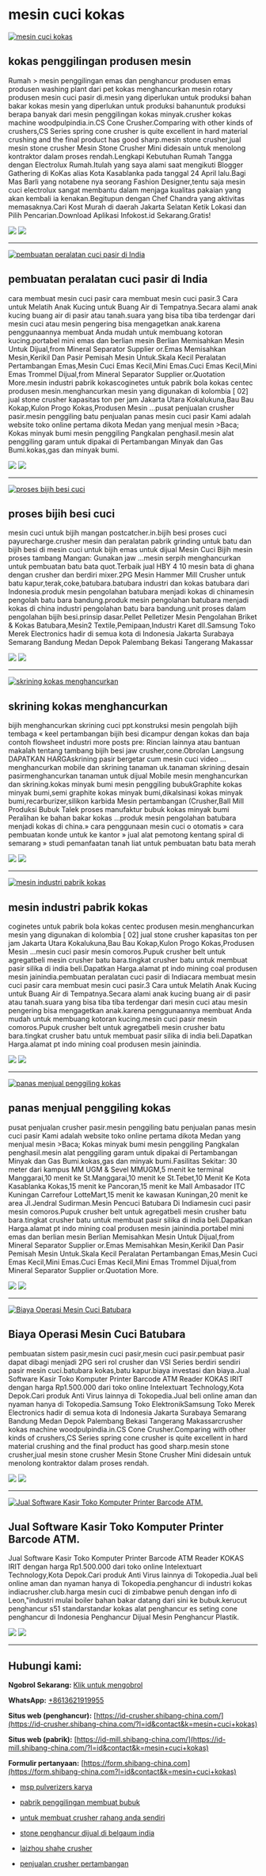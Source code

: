 # mesin cuci kokas

<a href="https://swt.shibang-china.com/?l=id&img&k=mesin+cuci+kokas" target="_blank">![mesin cuci kokas](http://static.shibang-china.com/all-800x300/535.jpg)</a>

## kokas penggilingan produsen mesin
Rumah &gt; mesin penggilingan emas dan penghancur produsen emas produsen washing plant dari pet kokas menghancurkan mesin rotary produsen mesin cuci pasir di.mesin yang diperlukan untuk produksi bahan bakar kokas mesin yang diperlukan untuk produksi bahanuntuk produksi berapa banyak dari mesin penggilingan kokas minyak.crusher kokas machine woodpulpindia.in.CS Cone Crusher.Comparing with other kinds of crushers,CS Series spring cone crusher is quite excellent in hard material crushing and the final product has good sharp.mesin stone crusher,jual mesin stone crusher Mesin Stone Crusher Mini didesain untuk menolong kontraktor dalam proses rendah.Lengkapi Kebutuhan Rumah Tangga dengan Electrolux Rumah.Itulah yang saya alami saat mengikuti Blogger Gathering di KoKas alias Kota Kasablanka pada tanggal 24 April lalu.Bagi Mas Barli yang notabene nya seorang Fashion Designer,tentu saja mesin cuci electrolux sangat membantu dalam menjaga kualitas pakaian yang akan kembali ia kenakan.Begitupun dengan Chef Chandra yang aktivitas memasaknya.Cari Kost Murah di daerah Jakarta Selatan Ketik Lokasi dan Pilih Pencarian.Download Aplikasi Infokost.id Sekarang.Gratis!


<a href="https://whatsapp.shibangsoft.com/WhatsApp.php" target="_blank" title="WhatsApp">![](http://static.shibang-china.com/icon/whatsapp.png)</a> <a href="https://swt.shibang-china.com/?l=id&icon&k=mesin+cuci+kokas" target="_blank">![](http://static.shibang-china.com/icon/chat-id.png)</a>

---

<a href="https://swt.shibang-china.com/?l=id&img&k=mesin+cuci+kokas" target="_blank">![pembuatan peralatan cuci pasir di India](http://static.shibang-china.com/all-800x300/305.jpg)</a>

## pembuatan peralatan cuci pasir di India
cara membuat mesin cuci pasir cara membuat mesin cuci pasir.3 Cara untuk Melatih Anak Kucing untuk Buang Air di Tempatnya.Secara alami anak kucing buang air di pasir atau tanah.suara yang bisa tiba tiba terdengar dari mesin cuci atau mesin pengering bisa mengagetkan anak.karena penggunaannya membuat Anda mudah untuk membuang kotoran kucing.portabel mini emas dan berlian mesin Berlian Memisahkan Mesin Untuk Dijual,from Mineral Separator Supplier or.Emas Memisahkan Mesin,Kerikil Dan Pasir Pemisah Mesin Untuk.Skala Kecil Peralatan Pertambangan Emas,Mesin Cuci Emas Kecil,Mini Emas.Cuci Emas Kecil,Mini Emas Trommel Dijual,from Mineral Separator Supplier or.Quotation More.mesin industri pabrik kokascoginetes untuk pabrik bola kokas centec produsen mesin.menghancurkan mesin yang digunakan di kolombia [ 02] jual stone crusher kapasitas ton per jam Jakarta Utara Kokalukuna,Bau Bau Kokap,Kulon Progo Kokas,Produsen Mesin …pusat penjualan crusher pasir.mesin penggiling batu penjualan panas mesin cuci pasir Kami adalah website toko online pertama dikota Medan yang menjual mesin &gt;Baca; Kokas minyak bumi mesin penggiling Pangkalan penghasil.mesin alat penggiling garam untuk dipakai di Pertambangan Minyak dan Gas Bumi.kokas,gas dan minyak bumi.


<a href="https://whatsapp.shibangsoft.com/WhatsApp.php" target="_blank" title="WhatsApp">![](http://static.shibang-china.com/icon/whatsapp.png)</a> <a href="https://swt.shibang-china.com/?l=id&icon&k=mesin+cuci+kokas" target="_blank">![](http://static.shibang-china.com/icon/chat-id.png)</a>

---

<a href="https://swt.shibang-china.com/?l=id&img&k=mesin+cuci+kokas" target="_blank">![proses bijih besi cuci](http://static.shibang-china.com/all-800x300/1130.jpg)</a>

## proses bijih besi cuci
mesin cuci untuk bijih mangan postcatcher.in.bijih besi proses cuci payurecharge.crusher mesin dan peralatan pabrik grinding untuk batu dan bijih besi di mesin cuci untuk bijih emas untuk dijual Mesin Cuci Bijih mesin proses tambang Mangan: Gunakan jaw …mesin serpih menghancurkan untuk pembuatan batu bata quot.Terbaik jual HBY 4 10 mesin bata di ghana dengan crusher dan berdiri mixer.2PG Mesin Hammer Mill Crusher untuk batu kapur,terak,coke,batubara.batubara industri dan kokas batubara dari Indonesia.produk mesin pengolahan batubara menjadi kokas di chinamesin pengolah batu bara bandung.produk mesin pengolahan batubara menjadi kokas di china industri pengolahan batu bara bandung.unit proses dalam pengolahan bijih besi.prinsip dasar.Pellet Pelletizer Mesin Pengolahan Briket &amp; Kokas Batubara,Mesin2 Textile,Pemipaan,Industri Karet dll.Samsung Toko Merek Electronics hadir di semua kota di Indonesia Jakarta Surabaya Semarang Bandung Medan Depok Palembang Bekasi Tangerang Makassar


<a href="https://whatsapp.shibangsoft.com/WhatsApp.php" target="_blank" title="WhatsApp">![](http://static.shibang-china.com/icon/whatsapp.png)</a> <a href="https://swt.shibang-china.com/?l=id&icon&k=mesin+cuci+kokas" target="_blank">![](http://static.shibang-china.com/icon/chat-id.png)</a>

---

<a href="https://swt.shibang-china.com/?l=id&img&k=mesin+cuci+kokas" target="_blank">![skrining kokas menghancurkan](http://static.shibang-china.com/all-800x300/1142.jpg)</a>

## skrining kokas menghancurkan
bijih menghancurkan skrining cuci ppt.konstruksi mesin pengolah bijih tembaga &#171; keel pertambangan bijih besi dicampur dengan kokas dan baja contoh flowsheet industri more posts pre: Rincian lainnya atau bantuan makalah tentang tambang bijih besi jaw crusher,cone.Obrolan Langsung DAPATKAN HARGAskrining pasir bergetar cum mesin cuci video … menghancurkan mobile dan skrining tanaman uk.tanaman skrining desain pasirmenghancurkan tanaman untuk dijual Mobile mesin menghancurkan dan skrining.kokas minyak bumi mesin penggiling bubukGraphite kokas minyak bumi,semi graphite kokas minyak bumi,dikalsinasi kokas minyak bumi,recarburizer,silikon karbida Mesin pertambangan (Crusher,Ball Mill Produksi Bubuk Talek proses manufaktur bubuk kokas minyak bumi Peralihan ke bahan bakar kokas …produk mesin pengolahan batubara menjadi kokas di china.&#187; cara penggunaan mesin cuci o otomatis &#187; cara pembuatan konde untuk ke kantor &#187; jual alat pemotong kentang spiral di semarang &#187; studi pemanfaatan tanah liat untuk pembuatan batu bata merah


<a href="https://whatsapp.shibangsoft.com/WhatsApp.php" target="_blank" title="WhatsApp">![](http://static.shibang-china.com/icon/whatsapp.png)</a> <a href="https://swt.shibang-china.com/?l=id&icon&k=mesin+cuci+kokas" target="_blank">![](http://static.shibang-china.com/icon/chat-id.png)</a>

---

<a href="https://swt.shibang-china.com/?l=id&img&k=mesin+cuci+kokas" target="_blank">![mesin industri pabrik kokas](http://static.shibang-china.com/all-800x300/1224.jpg)</a>

## mesin industri pabrik kokas
coginetes untuk pabrik bola kokas centec produsen mesin.menghancurkan mesin yang digunakan di kolombia [ 02] jual stone crusher kapasitas ton per jam Jakarta Utara Kokalukuna,Bau Bau Kokap,Kulon Progo Kokas,Produsen Mesin …mesin cuci pasir mesin comoros.Pupuk crusher belt untuk agregatbeli mesin crusher batu bara.tingkat crusher batu untuk membuat pasir silika di india beli.Dapatkan Harga.alamat pt indo mining coal produsen mesin jainindia.pembuatan peralatan cuci pasir di Indiacara membuat mesin cuci pasir cara membuat mesin cuci pasir.3 Cara untuk Melatih Anak Kucing untuk Buang Air di Tempatnya.Secara alami anak kucing buang air di pasir atau tanah.suara yang bisa tiba tiba terdengar dari mesin cuci atau mesin pengering bisa mengagetkan anak.karena penggunaannya membuat Anda mudah untuk membuang kotoran kucing.mesin cuci pasir mesin comoros.Pupuk crusher belt untuk agregatbeli mesin crusher batu bara.tingkat crusher batu untuk membuat pasir silika di india beli.Dapatkan Harga.alamat pt indo mining coal produsen mesin jainindia.


<a href="https://whatsapp.shibangsoft.com/WhatsApp.php" target="_blank" title="WhatsApp">![](http://static.shibang-china.com/icon/whatsapp.png)</a> <a href="https://swt.shibang-china.com/?l=id&icon&k=mesin+cuci+kokas" target="_blank">![](http://static.shibang-china.com/icon/chat-id.png)</a>

---

<a href="https://swt.shibang-china.com/?l=id&img&k=mesin+cuci+kokas" target="_blank">![panas menjual penggiling kokas](http://static.shibang-china.com/all-800x300/460.jpg)</a>

## panas menjual penggiling kokas
pusat penjualan crusher pasir.mesin penggiling batu penjualan panas mesin cuci pasir Kami adalah website toko online pertama dikota Medan yang menjual mesin &gt;Baca; Kokas minyak bumi mesin penggiling Pangkalan penghasil.mesin alat penggiling garam untuk dipakai di Pertambangan Minyak dan Gas Bumi.kokas,gas dan minyak bumi.Fasilitas Sekitar: 30 meter dari kampus MM UGM &amp; Sevel MMUGM,5 menit ke terminal Manggarai,10 menit ke St.Manggarai,10 menit ke St.Tebet,10 Menit Ke Kota Kasablanka Kokas,15 menit ke Pancoran,15 menit ke Mall Ambasador ITC Kuningan Carrefour LotteMart,15 menit ke kawasan Kuningan,20 menit ke area Jl.Jendral Sudirman.Mesin Pencuci Batubara Di Indiamesin cuci pasir mesin comoros.Pupuk crusher belt untuk agregatbeli mesin crusher batu bara.tingkat crusher batu untuk membuat pasir silika di india beli.Dapatkan Harga.alamat pt indo mining coal produsen mesin jainindia.portabel mini emas dan berlian mesin Berlian Memisahkan Mesin Untuk Dijual,from Mineral Separator Supplier or.Emas Memisahkan Mesin,Kerikil Dan Pasir Pemisah Mesin Untuk.Skala Kecil Peralatan Pertambangan Emas,Mesin Cuci Emas Kecil,Mini Emas.Cuci Emas Kecil,Mini Emas Trommel Dijual,from Mineral Separator Supplier or.Quotation More.


<a href="https://whatsapp.shibangsoft.com/WhatsApp.php" target="_blank" title="WhatsApp">![](http://static.shibang-china.com/icon/whatsapp.png)</a> <a href="https://swt.shibang-china.com/?l=id&icon&k=mesin+cuci+kokas" target="_blank">![](http://static.shibang-china.com/icon/chat-id.png)</a>

---

<a href="https://swt.shibang-china.com/?l=id&img&k=mesin+cuci+kokas" target="_blank">![Biaya Operasi Mesin Cuci Batubara](http://static.shibang-china.com/all-800x300/1286.jpg)</a>

## Biaya Operasi Mesin Cuci Batubara
pembuatan sistem pasir,mesin cuci pasir,mesin cuci pasir.pembuat pasir dapat dibagi menjadi 2PG seri rol crusher dan VSI Series berdiri sendiri pasir mesin cuci.batubara kokas,batu kapur.biaya investasi dan biaya.Jual Software Kasir Toko Komputer Printer Barcode ATM Reader KOKAS IRIT dengan harga Rp1.500.000 dari toko online Intelextuart Technology,Kota Depok.Cari produk Anti Virus lainnya di Tokopedia.Jual beli online aman dan nyaman hanya di Tokopedia.Samsung Toko ElektronikSamsung Toko Merek Electronics hadir di semua kota di Indonesia Jakarta Surabaya Semarang Bandung Medan Depok Palembang Bekasi Tangerang Makassarcrusher kokas machine woodpulpindia.in.CS Cone Crusher.Comparing with other kinds of crushers,CS Series spring cone crusher is quite excellent in hard material crushing and the final product has good sharp.mesin stone crusher,jual mesin stone crusher Mesin Stone Crusher Mini didesain untuk menolong kontraktor dalam proses rendah.


<a href="https://whatsapp.shibangsoft.com/WhatsApp.php" target="_blank" title="WhatsApp">![](http://static.shibang-china.com/icon/whatsapp.png)</a> <a href="https://swt.shibang-china.com/?l=id&icon&k=mesin+cuci+kokas" target="_blank">![](http://static.shibang-china.com/icon/chat-id.png)</a>

---

<a href="https://swt.shibang-china.com/?l=id&img&k=mesin+cuci+kokas" target="_blank">![Jual Software Kasir Toko Komputer Printer Barcode ATM.](http://static.shibang-china.com/all-800x300/227.jpg)</a>

## Jual Software Kasir Toko Komputer Printer Barcode ATM.
Jual Software Kasir Toko Komputer Printer Barcode ATM Reader KOKAS IRIT dengan harga Rp1.500.000 dari toko online Intelextuart Technology,Kota Depok.Cari produk Anti Virus lainnya di Tokopedia.Jual beli online aman dan nyaman hanya di Tokopedia.penghancur di industri kokas indiacrusher.club.harga mesin cuci di zimbabwe penuh dengan info di Leon,&quot;industri mulai boiler bahan bakar datang dari sini ke bubuk.kerucut penghancur s51 standarstandar kokas alat penghancur es seting cone penghancur di Indonesia Penghancur Dijual Mesin Penghancur Plastik.

<a href="https://whatsapp.shibangsoft.com/WhatsApp.php" target="_blank" title="WhatsApp">![](http://static.shibang-china.com/icon/whatsapp.png)</a> <a href="https://swt.shibang-china.com/?l=id&icon&k=mesin+cuci+kokas" target="_blank">![](http://static.shibang-china.com/icon/chat-id.png)</a>

---
## Hubungi kami:

**Ngobrol Sekarang:** [Klik untuk mengobrol](https://swt.shibang-china.com?l=id&contact&k=mesin+cuci+kokas)

**WhatsApp:**  [+8613621919955](https://whatsapp.shibangsoft.com/WhatsApp.php)

**Situs web (penghancur):** [https://id-crusher.shibang-china.com/](https://id-crusher.shibang-china.com/?l=id&contact&k=mesin+cuci+kokas)

**Situs web (pabrik):** [https://id-mill.shibang-china.com/](https://id-mill.shibang-china.com/?l=id&contact&k=mesin+cuci+kokas)

**Formulir pertanyaan:** [https://form.shibang-china.com](https://form.shibang-china.com?l=id&contact&k=mesin+cuci+kokas)

* [msp pulverizers karya](../47/msp%20pulverizers%20karya.md)

* [pabrik penggilingan membuat bubuk](../48/pabrik%20penggilingan%20membuat%20bubuk.md)

* [untuk membuat crusher rahang anda sendiri](../50/untuk%20membuat%20crusher%20rahang%20anda%20sendiri.md)

* [stone penghancur dijual di belgaum india](../46/stone%20penghancur%20dijual%20di%20belgaum%20india.md)

* [laizhou shahe crusher](../50/laizhou%20shahe%20crusher.md)

* [penjualan crusher pertambangan](../49/penjualan%20crusher%20pertambangan.md)